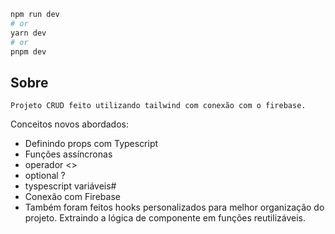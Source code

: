 

```bash
npm run dev
# or
yarn dev
# or
pnpm dev
```

## Sobre

    Projeto CRUD feito utilizando tailwind com conexão com o firebase.

Conceitos novos abordados:

- Definindo props com Typescript
- Funções assíncronas
- operador <>
- optional ? 
- tyspescript variáveis#
- Conexão com Firebase
- Também foram feitos hooks personalizados para melhor organização do projeto. Extraindo a lógica de componente em funções reutilizáveis.